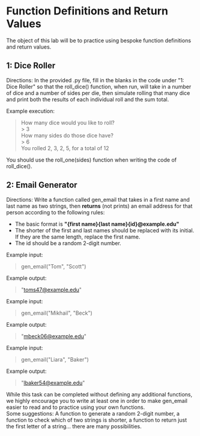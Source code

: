 # Function Definitions and Return Values

The object of this lab will be to practice using bespoke function definitions and return values.

## 1: Dice Roller

Directions: In the provided .py file, fill in the blanks in the code under "1: Dice Roller" so that the roll_dice() function, when run, will take in
a number of dice and a number of sides per die, then simulate rolling that many dice and print both the results of each individual roll and the sum total.

Example execution:
> How many dice would you like to roll? <br>
> \> 3 <br>
> How many sides do those dice have? <br>
> \> 6 <br>
> You rolled 2, 3, 2, 5, for a total of 12

You should use the roll_one(sides) function when writing the code of roll_dice().

## 2: Email Generator

Directions: Write a function called gen_email that takes in a first name and last name as two strings, then **returns** (not prints) an email address
for that person according to the following rules: <br>
- The basic format is __"{first name}{last name}{id}@example.edu"__ <br>
- The shorter of the first and last names should be replaced with its initial. If they are the same length, replace the first name.<br>
- The id should be a random 2-digit number. 

Example input:
> gen_email("Tom", "Scott")

Example output:
> "toms47@example.edu"

Example input:
> gen_email("Mikhail", "Beck")

Example output:
> "mbeck06@example.edu"

Example input:
> gen_email("Liara", "Baker")

Example output:
> "lbaker54@example.edu"

While this task can be completed without defining any additional functions, we highly encourage you to write at least one in order to make gen_email easier to read and to practice using your own functions. <br>
Some suggestions: A function to generate a random 2-digit number, a function to check which of two strings is shorter, a function to return just the first letter of a string... there are many possibilities.
